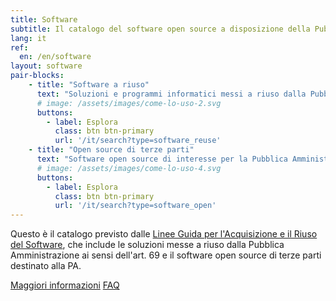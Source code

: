 ```yaml
---
title: Software
subtitle: Il catalogo del software open source a disposizione della Pubblica Amministrazione.
lang: it
ref:
  en: /en/software
layout: software
pair-blocks:
    - title: "Software a riuso"
      text: "Soluzioni e programmi informatici messi a riuso dalla Pubblica Amministrazione"
      # image: /assets/images/come-lo-uso-2.svg
      buttons:
        - label: Esplora
          class: btn btn-primary
          url: '/it/search?type=software_reuse'
    - title: "Open source di terze parti"
      text: "Software open source di interesse per la Pubblica Amministrazione"
      # image: /assets/images/come-lo-uso-4.svg
      buttons:
        - label: Esplora
          class: btn btn-primary
          url: '/it/search?type=software_open'
---
```


Questo è il catalogo previsto dalle [Linee Guida per l'Acquisizione e il Riuso del Software](/it/riuso), che include le soluzioni messe a riuso dalla Pubblica Amministrazione ai sensi dell'art. 69 e il software open source di terze parti destinato alla PA.

<a href="/it/riuso" class="btn btn-white btn-outline-primary me-10 ms-auto mt-3">Maggiori informazioni</a>
<a href="/it/faq" class="btn btn-primary me-10 ms-auto mt-3 faq">FAQ</a>
